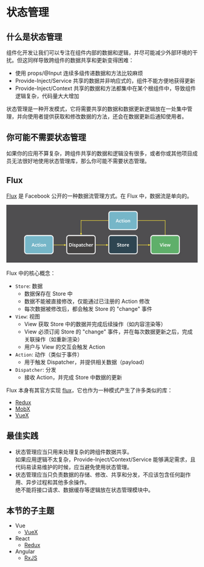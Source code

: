 # 状态管理

## 什么是状态管理

组件化开发让我们可以专注在组件内部的数据和逻辑，并尽可能减少外部环境的干扰。但这同样导致跨组件的数据共享和更新变得困难：

+ 使用 props/@Input 连续多级传递数据和方法比较麻烦
+ Provide-Inject/Service 共享的数据并非响应式的，组件不能方便地获得更新
+ Provide-Inject/Context 共享的数据和方法都集中在某个根组件中，导致组件逻辑复杂，代码量大大增加

状态管理是一种开发模式，它将需要共享的数据和数据更新逻辑放在一处集中管理，并向使用者提供获取和修改数据的方法，还会在数据更新后通知使用者。

## 你可能不需要状态管理

如果你的应用不算复杂，跨组件共享的数据和逻辑没有很多，或者你或其他项目成员无法很好地使用状态管理库，那么你可能不需要状态管理。

## Flux

[Flux](https://facebook.github.io/flux/) 是 Facebook 公开的一种数据流管理方式。在 Flux 中，数据流是单向的。

![Flux data flow](https://raw.githubusercontent.com/facebook/flux/main/examples/flux-concepts/flux-simple-f8-diagram-with-client-action-1300w.png)

Flux 中的核心概念：

+ `Store`: 数据
  + 数据保存在 Store 中
  + 数据不能被直接修改，仅能通过已注册的 Action 修改
  + 每次数据被修改后，都会触发 Store 的 "change" 事件
+ `View`: 视图
  + View 获取 Store 中的数据并完成后续操作（如内容渲染等）
  + View 必须订阅 Store 的 "change" 事件，并在每次数据更新之后，完成关联操作（如重新渲染）
  + 用户与 View 的交互会触发 Action
+ `Action`: 动作（类似于事件）
  + 用于触发 Dispatcher，并提供相关数据（payload）
+ `Dispatcher`: 分发
  + 接收 Action，并完成 Store 中数据的更新

Flux 本身有其官方实现 [flux](https://github.com/facebook/flux)，它也作为一种模式产生了许多类似的库：

+ [Redux](https://redux.js.org/)
+ [MobX](https://mobx.js.org/)
+ [VueX](https://next.vuex.vuejs.org/)

## 最佳实践

+ 状态管理应当只用来处理复杂的跨组件数据共享。  
  如果应用逻辑不太复杂，Provide-Inject/Context/Service 能够满足需求，且代码易读易维护的时候，应当避免使用状态管理。
+ 状态管理应当只负责数据的存储、修改、共享和分发，不应该包含任何副作用、异步过程和其他多余操作。  
  绝不能将接口请求、数据缓存等逻辑放在状态管理模块中。

## 本节的子主题

+ Vue
  + [VueX](./vue/vuex.md)
+ React
  + [Redux](./react/redux.md)
+ Angular
  + [RxJS](./angular/rxjs.md)

